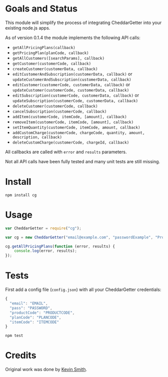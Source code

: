 # Goals and Status

This module will simplify the process of integrating CheddarGetter into your existing node.js apps.

As of version 0.1.4 the module implements the following API calls:

* `getAllPricingPlans(callback)`
* `getPricingPlan(planCode, callback)`
* `getAllCustomers([searchParams], callback)`
* `getCustomer(customerCode, callback)`
* `createCustomer(customerData, callback)`
* `editCustomerAndSubscription(customerData, callback)` or `updateCustomerAndSubscription(customerData, callback)`
* `editCustomer(customerCode, customerData, callback)` or `updateCustomer(customerCode, customerData, callback)`
* `editSubscription(customerCode, customerData, callback)` or `updateSubscription(customerCode, customerData, callback)`
* `deleteCustomer(customerCode, callback)`
* `cancelSubscription(customerCode, callback)`
* `addItem(customerCode, itemCode, [amount], callback)`
* `removeItem(customerCode, itemCode, [amount], callback)`
* `setItemQuantity(customerCode, itemCode, amount, callback)`
* `addCustomCharge(customerCode, chargeCode, quantity, amount, description, callback)`
* `deleteCustomCharge(customerCode, chargeId, callback)`

All callbacks are called with `error` and `results` parameters.

Not all API calls have been fully tested and many unit tests are still missing.

# Install

```
npm install cg
```

# Usage

```javascript
var CheddarGetter = require("cg");

var cg = new CheddarGetter("email@example.com", "passwordExample", "ProductCode");

cg.getAllPricingPlans(function (error, results) {
	console.log(error, results);
});
```
# Tests
First add a config file (`config.json`) with all your CheddarGetter credentials:

```javascript
{
  "email": "EMAIL",
  "pass": "PASSWORD",
  "productCode": "PRODUCTCODE",
  "planCode": "PLANCODE",
  "itemCode": "ITEMCODE"
}
```


```
npm test
```

# Credits
Original work was done by [Kevin Smith](https://github.com/respectTheCode).
